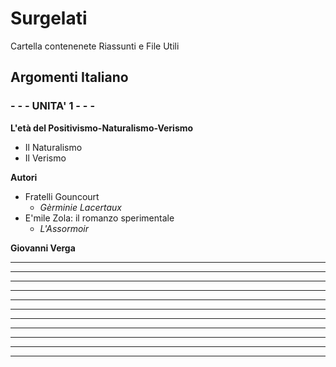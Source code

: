 # Surgelati

Cartella contenenete Riassunti e File Utili

## Argomenti Italiano

### - - -  UNITA' 1 - - - 
**L'età del Positivismo-Naturalismo-Verismo**
- Il Naturalismo
- Il Verismo

**Autori**
- Fratelli Gouncourt
	- *Gèrminie Lacertaux*
- E'mile Zola: il romanzo sperimentale
	- *L'Assormoir*

**Giovanni Verga**
****
****
****
****
****
****
****
****
****
****
****

<!--stackedit_data:
eyJoaXN0b3J5IjpbMTc2MDYyNDIzNyw0Mjc4MTgwOTMsLTI2MT
ExNTQ5LDIxMzAxOTU3ODRdfQ==
-->